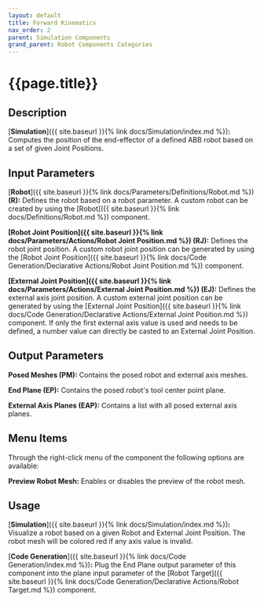 ```yaml
---
layout: default
title: Forward Kinematics
nav_order: 2
parent: Simulation Components
grand_parent: Robot Components Categories
---
```


# **{{page.title}}**

## **Description**

[**Simulation**]({{ site.baseurl }}{% link docs/Simulation/index.md %})**:** 
Computes the position of the end-effector of a defined ABB robot based on a set of given Joint Positions. 

## **Input Parameters**

[**Robot**]({{ site.baseurl }}{% link docs/Parameters/Definitions/Robot.md %}) **(R):** Defines the robot based on a robot parameter. A custom robot can be created by using the [Robot]({{ site.baseurl }}{% link docs/Definitions/Robot.md %}) component.

**[Robot Joint Position]({{ site.baseurl }}{% link docs/Parameters/Actions/Robot Joint Position.md %}) (RJ):** Defines the robot joint position. A custom robot joint position can be generated by using the [Robot Joint Position]({{ site.baseurl }}{% link docs/Code Generation/Declarative Actions/Robot Joint Position.md %}) component. 

**[External Joint Position]({{ site.baseurl }}{% link docs/Parameters/Actions/External Joint Position.md %}) (EJ):** Defines the external axis joint position. A custom external joint position can be generated by using the [External Joint Position]({{ site.baseurl }}{% link docs/Code Generation/Declarative Actions/External Joint Position.md %}) component. If only the first external axis value is used and needs to be defined, a number value can directly be casted to an External Joint Position. 

## **Output Parameters**

**Posed Meshes (PM):** Contains the posed robot and external axis meshes.

**End Plane (EP):** Contains the posed robot's tool center point plane.

**External Axis Planes (EAP):** Contains a list with all posed external axis planes.

## **Menu Items**

Through the right-click menu of the component the following options are available:

**Preview Robot Mesh:** Enables or disables the preview of the robot mesh.

## **Usage**

[**Simulation**]({{ site.baseurl }}{% link docs/Simulation/index.md %})**:** 
Visualize a robot based on a given Robot and External Joint Position. 
The robot mesh will be colored red if any axis value is invalid. 

[**Code Generation**]({{ site.baseurl }}{% link docs/Code Generation/index.md %})**:** 
Plug the End Plane output parameter of this component into the plane input parameter of the [Robot Target]({{ site.baseurl }}{% link docs/Code Generation/Declarative Actions/Robot Target.md %}) component.
